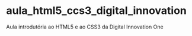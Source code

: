 # aula_html5_ccs3_digital_innovation
Aula introdutória ao HTML5 e ao CSS3 da Digital Innovation One
